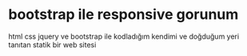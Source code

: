 # bootstrap ile responsive gorunum
html css jquery ve bootstrap ile kodladığım kendimi ve doğduğum yeri tanıtan statik bir web sitesi
